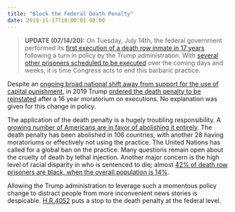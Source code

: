 ```yaml
---
title: "Block the Federal Death Penalty"
date: 2019-11-17T19:00:01-08:00
---
```

>**UPDATE (07/14/20):** On Tuesday, July 14th, the federal government performed its [first execution of a death row inmate in 17 years](https://www.cnn.com/2020/07/14/politics/daniel-lewis-lee-supreme-court-rule-execution/index.html) following a turn in policy by the Trump administration. With [several other prisoners scheduled to be executed](https://www.themarshallproject.org/next-to-die) over the coming days and weeks, it is time Congress acts to end this barbaric practice.

Despite an [ongoing broad national shift away from support for the use of capital punishment](https://www.nytimes.com/2015/04/30/us/white-house-balks-on-ending-death-penalty.html), in 2019 Trump [ordered the death penalty to be reinstated](https://www.nytimes.com/2019/07/25/us/politics/federal-executions-death-penalty.html) after a 16 year moratorium on executions. No explanation was given for this change in policy. 

The application of the death penalty is a hugely troubling responsibility. A [growing number of Americans are in favor of abolishing it entirely](https://time.com/5635787/executions-death-penalty-reaction-opponents/). The death penalty has been abolished in 106 countries, with another 28 having moratoriums or effectively not using the practice. The United Nations has called for a global ban on the practice. Many questions remain open about the cruelty of death by lethal injection. Another major concern is the high level of racial disparity in who is sentenced to die; almost [42% of death row prisoners are black, when the overall population is 14%](https://deathpenaltyinfo.org/death-row/overview/demographics).

Allowing the Trump administration to leverage such a momentous policy change to distract people from more inconvenient news stories is despicable. [H.R.4052](https://pressley.house.gov/sites/pressley.house.gov/files/Death%20Penalty%20BIll.pdf) puts a stop to the death penalty at the federal level.

